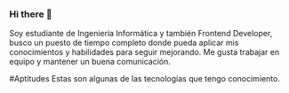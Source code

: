 ### Hi there 👋

<!--
**PabloVigand/PabloVigand** is a ✨ _special_ ✨ repository because its `README.md` (this file) appears on your GitHub profile.

Here are some ideas to get you started:

- 🔭 I’m currently working on ...
- 🌱 I’m currently learning ...
- 👯 I’m looking to collaborate on ...
- 🤔 I’m looking for help with ...
- 💬 Ask me about ...
- 📫 How to reach me: ...
- 😄 Pronouns: ...
- ⚡ Fun fact: ...
-->
Soy estudiante de Ingeniería Informática y también Frontend Developer, busco un puesto de tiempo completo donde pueda aplicar mis conocimientos y habilidades para seguir mejorando. Me gusta trabajar en equipo y mantener un buena comunicación.

#Aptitudes
Estas son algunas de las tecnologías que tengo conocimiento.
